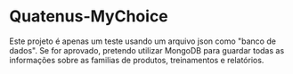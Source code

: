 # Quatenus-MyChoice

Este projeto é apenas um teste usando um arquivo json como "banco de dados".
Se for aprovado, pretendo utilizar MongoDB para guardar todas as informações sobre as familias de produtos, treinamentos e relatórios. 

